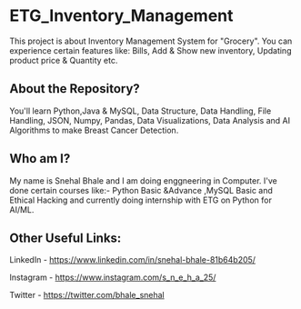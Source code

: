 # ETG_Inventory_Management
This project is about Inventory Management System for "Grocery". You can experience certain features like: Bills, Add &amp; Show new inventory, Updating product price &amp; Quantity etc.

## About the Repository?
You'll learn Python,Java & MySQL, Data Structure, Data Handling, File Handling, JSON, Numpy, Pandas, Data Visualizations, Data Analysis and AI Algorithms to make Breast Cancer Detection.

## Who am I?
My name is Snehal Bhale and I am doing enggneering in Computer. I've done certain courses like:- Python Basic &Advance ,MySQL Basic and Ethical Hacking and currently doing internship with ETG on Python for AI/ML.

## Other Useful Links:
LinkedIn - https://www.linkedin.com/in/snehal-bhale-81b64b205/

Instagram - https://www.instagram.com/s_n_e_h_a_25/

Twitter - https://twitter.com/bhale_snehal 
